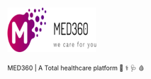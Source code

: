 # <a href="https://github.com/vaisakhv/Med360"><img src="https://raw.githubusercontent.com/vaisakhv/Med360/beta_01/static/med.png?token=AE66CTH7XMZZTJJJ23RPZYC66YIVU" width="200" height="100"/></a>
MED360 | A Total healthcare platform :syringe:	 :medical_symbol: 	:stethoscope:  :drop_of_blood:
